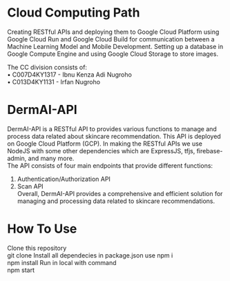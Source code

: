 # Cloud Computing Path
Creating RESTful APIs and deploying them to Google Cloud Platform using Google Cloud Run and Google Cloud Build for communication between a Machine Learning Model and Mobile Development. Setting up a database in Google Compute Engine and using Google Cloud Storage to store images.

The CC division consists of: <br>
•	C007D4KY1317 - Ibnu Kenza Adi Nugroho <br>
•	C013D4KY1131 - Irfan Nugroho <br>

# DermAI-API
DermAI-API is a RESTful API to provides various functions to manage and process data related about skincare recommendation. This API is deployed on Google Cloud Platform (GCP). In making the RESTful APIs we use NodeJS with some other dependencies which are ExpressJS, tfjs, firebase-admin, and many more. <br>
The API consists of four main endpoints that provide different functions: <br>

1. Authentication/Authorization API <br>
2. Scan API <br>
Overall, DermAI-API provides a comprehensive and efficient solution for managing and processing data related to skincare recommendations.<br>
# How To Use
Clone this repository <br>
git clone 
Install all dependecies in package.json use npm i <br>
npm install 
Run in local with command <br>
npm start

